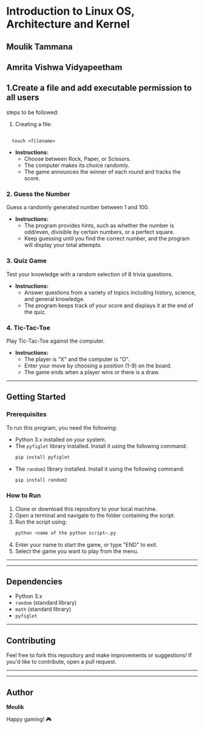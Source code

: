 # Introduction to Linux OS, Architecture and Kernel
## Moulik Tammana
## Amrita Vishwa Vidyapeetham


## 1.Create a file and add executable permission to all users
steps to be followed:
  1. Creating a file:
  ##
      touch <filename>
- **Instructions:**
  - Choose between Rock, Paper, or Scissors.
  - The computer makes its choice randomly.
  - The game announces the winner of each round and tracks the score.

### 2. Guess the Number
Guess a randomly generated number between 1 and 100.
- **Instructions:**
  - The program provides hints, such as whether the number is odd/even, divisible by certain numbers, or a perfect square.
  - Keep guessing until you find the correct number, and the program will display your total attempts.

### 3. Quiz Game
Test your knowledge with a random selection of 8 trivia questions.
- **Instructions:**
  - Answer questions from a variety of topics including history, science, and general knowledge.
  - The program keeps track of your score and displays it at the end of the quiz.

### 4. Tic-Tac-Toe
Play Tic-Tac-Toe against the computer.
- **Instructions:**
  - The player is "X" and the computer is "O".
  - Enter your move by choosing a position (1-9) on the board.
  - The game ends when a player wins or there is a draw.

---

## Getting Started

### Prerequisites
To run this program, you need the following:
- Python 3.x installed on your system.
- The `pyfiglet` library installed. Install it using the following command:
  ```bash
  pip install pyfiglet
  ```
- The `random2` library installed. Install it using the following command:
  ```bash
  pip install random2
  ```

### How to Run
1. Clone or download this repository to your local machine.
2. Open a terminal and navigate to the folder containing the script.
3. Run the script using:
   ```bash
   python <name of the python script>.py
   ```
4. Enter your name to start the game, or type "END" to exit.
5. Select the game you want to play from the menu.

---

---

## Dependencies
- Python 3.x
- `random` (standard library)
- `math` (standard library)
- `pyfiglet`

---

## Contributing
Feel free to fork this repository and make improvements or suggestions! If you'd like to contribute, open a pull request.

---

---

## Author
**Moulik**

Happy gaming! 🎮
